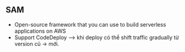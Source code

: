 
## SAM
 - Open-source framework that you can use to build serverless applications on AWS
 - Support CodeDeploy --> khi deploy có thể shift traffic gradually từ version cũ -> mới.
 
